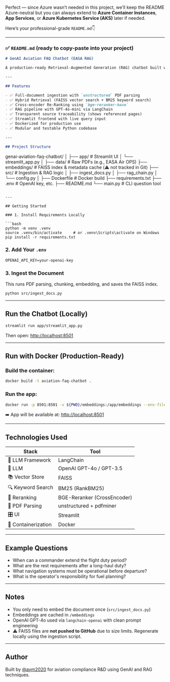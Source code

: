 Perfect — since Azure wasn’t needed in this project, we’ll keep the README Azure-neutral but you can always extend to **Azure Container Instances**, **App Services**, or **Azure Kubernetes Service (AKS)** later if needed.

Here’s your professional-grade `README.md`👇

---

### ✅ `README.md` (ready to copy-paste into your project)

```markdown
# GenAI Aviation FAQ Chatbot (EASA RAG)

A production-ready Retrieval-Augmented Generation (RAG) chatbot built with LangChain, OpenAI, and Streamlit — designed to answer regulatory questions using the full EASA Air OPS PDF (2400+ pages). Deployed in a Docker container for easy portability and future integration with cloud platforms like Azure.

---

## Features

- ✅ Full-document ingestion with `unstructured` PDF parsing
- ✅ Hybrid Retrieval (FAISS vector search + BM25 keyword search)
- ✅ Cross-encoder Re-Ranking using `bge-reranker-base`
- ✅ RAG pipeline with GPT-4o-mini via LangChain
- ✅ Transparent source traceability (shows referenced pages)
- ✅ Streamlit frontend with live query input
- ✅ Dockerized for production use
- ✅ Modular and testable Python codebase

---

## Project Structure

```
genai-aviation-faq-chatbot/
│
├── app/                  # Streamlit UI
│   └── streamlit_app.py
│
├── data/                 # Raw PDFs (e.g., EASA Air OPS)
├── embeddings/           # FAISS index & metadata cache (⚠️ not tracked in Git)
├── src/                  # Ingestion & RAG logic
│   ├── ingest_docs.py
│   ├── rag_chain.py
│   └── config.py
│
├── Dockerfile            # Docker build
├── requirements.txt
├── .env                  # OpenAI key, etc.
├── README.md
└── main.py               # CLI question tool
```

---

## Getting Started

### 1. Install Requirements Locally

```bash
python -m venv .venv
source .venv/bin/activate     # or .venv\Scripts\activate on Windows
pip install -r requirements.txt
```

### 2. Add Your `.env`

```env
OPENAI_API_KEY=your-openai-key
```

### 3. Ingest the Document

This runs PDF parsing, chunking, embedding, and saves the FAISS index.

```bash
python src/ingest_docs.py
```

---

## Run the Chatbot (Locally)

```bash
streamlit run app/streamlit_app.py
```

Then open: [http://localhost:8501](http://localhost:8501)

---

## Run with Docker (Production-Ready)

### Build the container:

```bash
docker build -t aviation-faq-chatbot .
```

### Run the app:

```bash
docker run -p 8501:8501 -v ${PWD}/embeddings:/app/embeddings --env-file .env aviation-faq-chatbot
```

➡️ App will be available at: [http://localhost:8501](http://localhost:8501)

---

## Technologies Used

| Stack | Tool |
|-------|------|
| 🔗 LLM Framework | LangChain |
| 🧠 LLM | OpenAI GPT-4o / GPT-3.5 |
| 📚 Vector Store | FAISS |
| 🔍 Keyword Search | BM25 (RankBM25) |
| 🎯 Reranking | BGE-Reranker (CrossEncoder) |
| 📄 PDF Parsing | unstructured + pdfminer |
| 🎛️ UI | Streamlit |
| 🐳 Containerization | Docker |

---

##  Example Questions

- When can a commander extend the flight duty period?
- What are the rest requirements after a long-haul duty?
- What navigation systems must be operational before departure?
- What is the operator's responsibility for fuel planning?

---

## Notes

- You only need to embed the document once (`src/ingest_docs.py`)
- Embeddings are cached in `/embeddings`
- OpenAI GPT-4o used via `langchain-openai` with clean prompt engineering
- ⚠️ FAISS files are **not pushed to GitHub** due to size limits. Regenerate locally using the ingestion script.

---

## Author

Built by [@aym2020](https://github.com/aym2020) for aviation compliance R&D using GenAI and RAG techniques.
